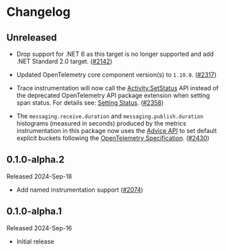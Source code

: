 # Changelog

## Unreleased

* Drop support for .NET 6 as this target is no longer supported
  and add .NET Standard 2.0 target.
  ([#2142](https://github.com/open-telemetry/opentelemetry-dotnet-contrib/pull/2142))

* Updated OpenTelemetry core component version(s) to `1.10.0`.
  ([#2317](https://github.com/open-telemetry/opentelemetry-dotnet-contrib/pull/2317))

* Trace instrumentation will now call the [Activity.SetStatus](https://learn.microsoft.com/dotnet/api/system.diagnostics.activity.setstatus)
  API instead of the deprecated OpenTelemetry API package extension when setting
  span status. For details see: [Setting Status](https://github.com/open-telemetry/opentelemetry-dotnet/blob/main/src/OpenTelemetry.Api/README.md#setting-status).
  ([#2358](https://github.com/open-telemetry/opentelemetry-dotnet-contrib/pull/2358))

* The `messaging.receive.duration` and `messaging.publish.duration` histograms
  (measured in seconds) produced by the metrics instrumentation in this package
  now uses the [Advice API](https://github.com/open-telemetry/opentelemetry-dotnet/blob/core-1.10.0/docs/metrics/customizing-the-sdk/README.md#explicit-bucket-histogram-aggregation)
  to set default explicit buckets following the [OpenTelemetry Specification](https://github.com/open-telemetry/semantic-conventions/blob/v1.24.0/docs/messaging/messaging-metrics.md).
  ([#2430](https://github.com/open-telemetry/opentelemetry-dotnet-contrib/pull/2430))

## 0.1.0-alpha.2

Released 2024-Sep-18

* Add named instrumentation support
  ([#2074](https://github.com/open-telemetry/opentelemetry-dotnet-contrib/pull/2074))

## 0.1.0-alpha.1

Released 2024-Sep-16

* Initial release
